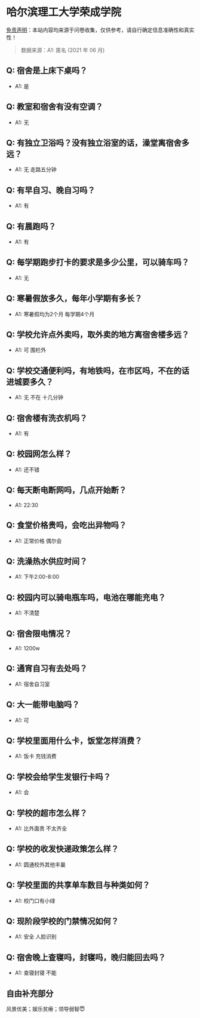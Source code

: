 # 哈尔滨理工大学荣成学院

[免责声明](https://colleges.chat/#_3)：本站内容均来源于问卷收集，仅供参考，请自行确定信息准确性和真实性！

> 数据来源：A1: 匿名 (2021 年 06 月)

## Q: 宿舍是上床下桌吗？

- A1: 是

## Q: 教室和宿舍有没有空调？

- A1: 无

## Q: 有独立卫浴吗？没有独立浴室的话，澡堂离宿舍多远？

- A1: 无 走路五分钟

## Q: 有早自习、晚自习吗？

- A1: 有

## Q: 有晨跑吗？

- A1: 有

## Q: 每学期跑步打卡的要求是多少公里，可以骑车吗？

- A1: 无

## Q: 寒暑假放多久，每年小学期有多长？

- A1: 寒暑假均为2个月 每学期4个月

## Q: 学校允许点外卖吗，取外卖的地方离宿舍楼多远？

- A1: 可 围栏外

## Q: 学校交通便利吗，有地铁吗，在市区吗，不在的话进城要多久？

- A1: 无 不在 十几分钟

## Q: 宿舍楼有洗衣机吗？

- A1: 有

## Q: 校园网怎么样？

- A1: 还不错

## Q: 每天断电断网吗，几点开始断？

- A1: 22:30

## Q: 食堂价格贵吗，会吃出异物吗？

- A1: 正常价格 偶尔会

## Q: 洗澡热水供应时间？

- A1: 下午2:00-8:00

## Q: 校园内可以骑电瓶车吗，电池在哪能充电？

- A1: 不清楚

## Q: 宿舍限电情况？

- A1: 1200w

## Q: 通宵自习有去处吗？

- A1: 宿舍自习室

## Q: 大一能带电脑吗？

- A1: 可

## Q: 学校里面用什么卡，饭堂怎样消费？

- A1: 饭卡 充钱消费

## Q: 学校会给学生发银行卡吗？

- A1: 会

## Q: 学校的超市怎么样？

- A1: 比外面贵 不太齐全

## Q: 学校的收发快递政策怎么样？

- A1: 圆通校外其他丰巢

## Q: 学校里面的共享单车数目与种类如何？

- A1: 校门口有小绿

## Q: 现阶段学校的门禁情况如何？

- A1: 安全 人脸识别

## Q: 宿舍晚上查寝吗，封寝吗，晚归能回去吗？

- A1: 查寝封寝 不能

## 自由补充部分

风景优美；娱乐贫瘠；领导弱智😇